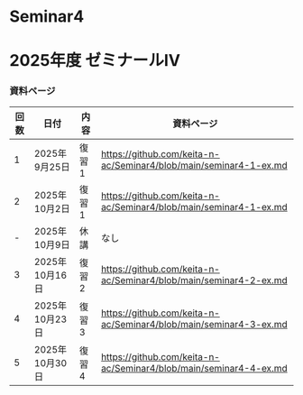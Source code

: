 # Seminar4

# 2025年度 ゼミナールⅣ

### 資料ページ

| 回数 | 日付         | 内容 | 資料ページ | 
|---|------------|------|---| 
| 1 | 2025年9月25日 | 復習1 | https://github.com/keita-n-ac/Seminar4/blob/main/seminar4-1-ex.md | 
| 2 | 2025年10月2日 | 復習1 | https://github.com/keita-n-ac/Seminar4/blob/main/seminar4-1-ex.md | 
| - | 2025年10月9日 | 休講 | なし | 
| 3 | 2025年10月16日 | 復習2 | https://github.com/keita-n-ac/Seminar4/blob/main/seminar4-2-ex.md | 
| 4 | 2025年10月23日 | 復習3 | https://github.com/keita-n-ac/Seminar4/blob/main/seminar4-3-ex.md | 
| 5 | 2025年10月30日 | 復習4 | https://github.com/keita-n-ac/Seminar4/blob/main/seminar4-4-ex.md | 
